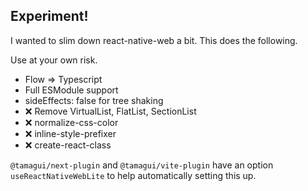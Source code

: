 ## Experiment!

I wanted to slim down react-native-web a bit. This does the following.

Use at your own risk.

- Flow => Typescript
- Full ESModule support
- sideEffects: false for tree shaking
- ❌ Remove VirtualList, FlatList, SectionList
- ❌ normalize-css-color
- ❌ inline-style-prefixer
- ❌ create-react-class

`@tamagui/next-plugin` and `@tamagui/vite-plugin` have an option `useReactNativeWebLite` to help automatically setting this up.
